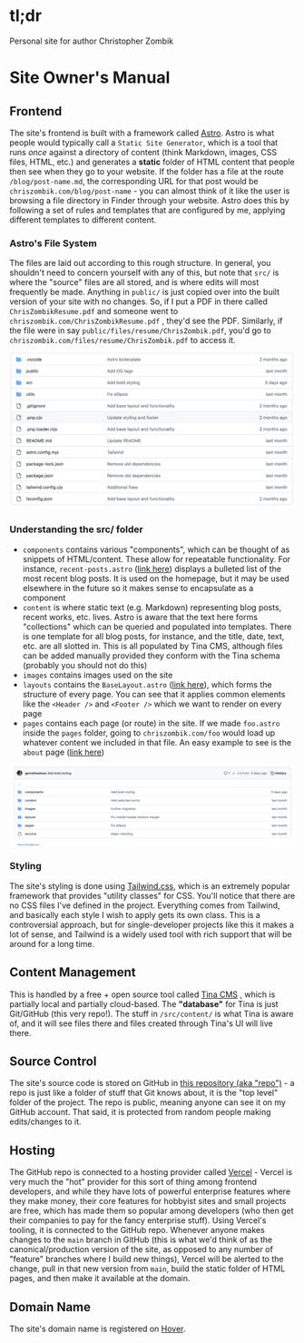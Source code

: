 # tl;dr 

Personal site for author Christopher Zombik

# Site Owner's Manual

## Frontend

The site's frontend is built with a framework called [Astro](https://astro.build). Astro is what people would typically call a `Static Site Generator`, which is a tool that runs _once_ against a directory of content (think Markdown, images, CSS files, HTML, etc.) and generates a **static** folder of HTML content that people then see when they go to your website. If the folder has a file at the route `/blog/post-name.md`, the corresponding URL for that post would be `chriszombik.com/blog/post-name` - you can almost think of it like the user is browsing a file directory in Finder through your website. Astro does this by following a set of rules and templates that are configured by me, applying different templates to different content.

### Astro's File System
The files are laid out according to this rough structure. In general, you shouldn't need to concern yourself with any of this, but note that `src/` is where the "source" files are all stored, and is where edits will most frequently be made. Anything in `public/` is just copied over into the built version of your site with no changes. So, if I put a PDF in there called `ChrisZombikResume.pdf` and someone went to `chriszombik.com/ChrisZombikResume.pdf` , they'd see the PDF. Similarly, if the file were in say `public/files/resume/ChrisZombik.pdf`, you'd go to `chriszombik.com/files/resume/ChrisZombik.pdf` to access it.

![Screenshot of the Github File System for this repo](readme_media/file_system.png)

### Understanding the src/ folder

- `components` contains various "components", which can be thought of as snippets of HTML/content. These allow for repeatable functionality. For instance, `recent-posts.astro` ([link here](https://github.com/garrettwelson/chriszombik/blob/main/src/components/RecentPosts.astro)) displays a bulleted list of the most recent blog posts. It is used on the homepage, but it may be used elsewhere in the future so it makes sense to encapsulate as a component
- `content` is where static text (e.g. Markdown) representing blog posts, recent works, etc. lives. Astro is aware that the text here forms "collections" which can be queried and populated into templates. There is one template for all blog posts, for instance, and the title, date, text, etc. are all slotted in. This is all populated by Tina CMS, although files can be added manually provided they conform with the Tina schema (probably you should not do this)
- `images` contains images used on the site
- `layouts` contains the `BaseLayout.astro` ([link here](https://github.com/garrettwelson/chriszombik/blob/main/src/layouts/BaseLayout.astro)), which forms the structure of every page. You can see that it applies common elements like the `<Header />` and `<Footer />` which we want to render on every page
- `pages` contains each page (or route) in the site. If we made `foo.astro` inside the `pages` folder, going to `chriszombik.com/foo` would load up whatever content we included in that file. An easy example to see is the `about` page ([link here](https://github.com/garrettwelson/chriszombik/blob/main/src/pages/about.astro))

![Screenshot of the src folder for this repo](readme_media/src.png)

### Styling

The site's styling is done using [Tailwind.css](https://tailwindcss.com), which is an extremely popular framework that provides "utility classes" for CSS. You'll notice that there are no CSS files I've defined in the project. Everything comes from Tailwind, and basically each style I wish to apply gets its own class. This is a controversial approach, but for single-developer projects like this it makes a lot of sense, and Tailwind is a widely used tool with rich support that will be around for a long time.

## Content Management

This is handled by a free + open source tool called [Tina CMS](https://tina.io) , which is partially local and partially cloud-based. The **"database"** for Tina is just Git/GitHub (this very repo!). The stuff in `/src/content/` is what Tina is aware of, and it will see files there and files created through Tina's UI will live there. 


## Source Control

The site's source code is stored on GitHub in [this repository (aka "repo")](https://github.com/garrettwelson/chriszombik) - a repo is just like a folder of stuff that Git knows about, it is the "top level" folder of the project. The repo is public, meaning anyone can see it on my GitHub account. That said, it is protected from random people making edits/changes to it.

## Hosting

The GitHub repo is connected to a hosting provider called [Vercel](https://vercel.com/dashboard) - Vercel is very much the "hot" provider for this sort of thing among frontend developers, and while they have lots of powerful enterprise features where they make money, their core features for hobbyist sites and small projects are free, which has made them so popular among developers (who then get their companies to pay for the fancy enterprise stuff). Using Vercel's tooling, it is connected to the GitHub repo. Whenever anyone makes changes to the `main` branch in GitHub (this is what we'd think of as the canonical/production version of the site, as opposed to any number of "feature" branches where I build new things), Vercel will be alerted to the change, pull in that new version from `main`, build the static folder of HTML pages, and then make it available at the domain.

## Domain Name

The site's domain name is registered on [Hover](https://www.hover.com).



